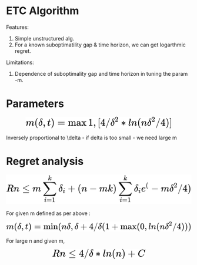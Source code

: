
# ETC Algorithm
Features:
1. Simple unstructured alg.
2. For a known suboptimatility gap & time horizon, we can get logarthmic regret.

Limitations:
1. Dependence of suboptimality gap and time horizon in tuning the param -m.

# Parameters
<!-- $$
m(\delta,t) = \max{ 1, [4/\delta^2 * ln(n\delta^2/4)]}
$$ --> 

<div align="center"><img style="background: white;" src="../../svg/qSmB4eOZr7.svg"></div> 

Inversely proportional to \delta - if delta is too small - we need large m

# Regret analysis

<!-- $$
Rn \leq m \sum_{i=1}^k \delta_i + (n-mk) \sum_{i=1}^k \delta_i e^(-m\delta^2/4)
$$ --> 

<div align="center"><img style="background: white;" src="../../svg/bGa5zF6fcN.svg"></div>

For given m defined as per above :
<!-- $$
m(\delta,t) = \min( n\delta, \delta + 4/\delta ( 1 + \max(0,ln(n\delta^2/4)))
$$ --> 

<div align="center"><img style="background: white;" src="../../svg/VVGkUAr6P6.svg"></div> 

For large n and given m,
<!-- $$
Rn \leq 4/\delta *ln(n) +C
$$ --> 

<div align="center"><img style="background: white;" src="../../svg/QJpxlkaVCU.svg"></div>